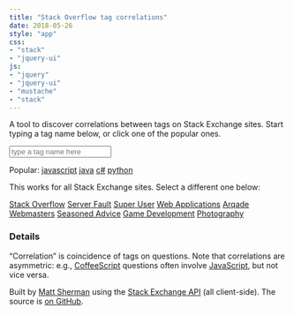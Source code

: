 ```yaml
---
title: "Stack Overflow tag correlations"
date: 2018-05-26
style: "app"
css:
- "stack"
- "jquery-ui"
js:
- "jquery"
- "jquery-ui"
- "mustache"
- "stack"
---
```


A tool to discover correlations between tags on Stack Exchange sites. Start typing a tag name below, or click one of the popular ones.

<form autocomplete="off">
<input name="search" id="search" type="search" placeholder="type a tag name here" 
	autocapitalize="none" autocorrect="off" spellcheck="off" autocomplete="false" />
<p id="popular">
	Popular:
		<a class="tag" title="View correlations for “javascript”" href="#stackoverflow/javascript">javascript</a>
		<a class="tag" title="View correlations for “java”" href="#stackoverflow/java">java</a>
		<a class="tag" title="View correlations for “c#”" href="#stackoverflow/c%23">c#</a>
		<a class="tag" title="View correlations for “python”" href="#stackoverflow/python">python</a>
</p>

<p id="correlations"></p>
</form>


This works for all Stack Exchange sites. Select a different one below:

<p id="menu">
    <a href="#stackoverflow" class="selected">Stack Overflow</a>
    <a href="#serverfault">Server Fault</a>
    <a href="#superuser">Super User</a>
    <a href="#webapps">Web Applications</a>
    <a href="#gaming">Arqade</a>
    <a href="#webmasters">Webmasters</a>
    <a href="#cooking">Seasoned Advice</a>
    <a href="#gamedev">Game Development</a>
    <a href="#photo">Photography</a>
</p>

### Details

“Correlation” is coincidence of tags on questions. Note that correlations are asymmetric:
e.g., <a href="#stackoverflow/coffeescript">CoffeeScript</a> questions often involve <a href="#stackoverflow/javascript">JavaScript</a>, but not vice versa.

Built by <a href="http://clipperhouse.com/about/">Matt Sherman</a> using the <a href="http://api.stackexchange.com">Stack Exchange API</a> (all client-side). The source is <a href="https://github.com/clipperhouse/stack-correlation">on GitHub</a>.

<script id="correlations-tmpl" type="text/template">
    {{#correlations}}
        <a class="tag" title="View correlations for “{{tag}}”" href="{{href}}">{{tag}}</a>
		{{#first}}
			appears on {{correlation}} of <span class="tag">{{parent}}</span> questions
		{{/first}}
		{{^first}}
			{{correlation}}
		{{/first}}
		<br />
    {{/correlations}}
</script>

<script id="popular-tmpl" type="text/template">
	Popular:
	<div>
    {{#tags}}
        <a class="tag" title="View correlations for “{{name}}”" href="#{{site.api_site_parameter}}/{{encodedName}}">{{name}}</a>
	{{/tags}}
	</div>
</script>

